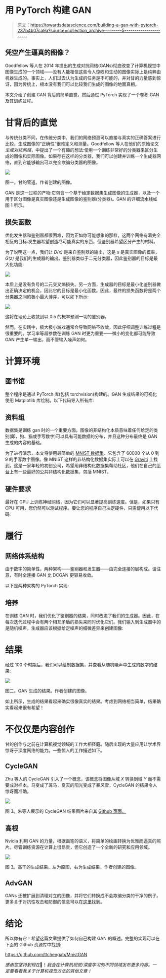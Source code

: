 # 用 PyTorch 构建 GAN

> 原文：<https://towardsdatascience.com/building-a-gan-with-pytorch-237b4b07ca9a?source=collection_archive---------5----------------------->

## 凭空产生逼真的图像？

Goodfellow 等人在 2014 年提出的生成对抗网络(GANs)彻底改变了计算机视觉中图像生成的一个领域——没有人能相信这些令人惊叹和生动的图像实际上是纯粹由机器生成的。事实上，人们过去认为生成的任务是不可能的，并对甘的力量感到惊讶，因为传统上，根本没有我们可以比较我们生成的图像的地面真相。

本文介绍了创建 GAN 背后的简单直觉，然后通过 PyTorch 实现了一个卷积 GAN 及其训练过程。

# 甘背后的直觉

与传统分类不同，在传统分类中，我们的网络预测可以直接与真实的正确答案进行比较，生成图像的“正确性”很难定义和测量。Goodfellow 等人在他们的原始论文*生成对抗网络*，中提出了一个有趣的想法:使用一个训练非常好的分类器来区分生成的图像和实际图像。如果存在这样的分类器，我们可以创建并训练一个生成器网络，直到它能够输出可以完全欺骗分类器的图像。

![](img/779f7cbf1d1cf46d2f1f3cd57d37b736.png)

图一。甘的管道。作者创建的图像。

GAN 是这一过程的产物:它包含一个基于给定数据集生成图像的生成器，以及一个用于区分图像是真实图像还是生成图像的鉴别器(分类器)。GAN 的详细流水线如图 1 所示。

## 损失函数

优化发生器和鉴别器都很困难，因为正如你可能想象的那样，这两个网络有着完全相反的目标:发生器希望创造尽可能真实的东西，但鉴别器希望区分产生的材料。

为了说明这一点，我们让 *D(x)* 是来自鉴别器的输出，这是 *x* 是真实图像的概率， *G(z)* 是我们的生成器的输出。鉴别器类似于二元分类器，因此鉴别器的目标是最大化功能:

![](img/7ce32e98de22fa1dd04a803537298114.png)

本质上是没有负号的二元交叉熵损失。另一方面，生成器的目标是最小化鉴别器做出正确决定的机会，因此它的目标是最小化函数。因此，最终的损失函数将是两个分类器之间的极小最大博弈，可以如下所示:

![](img/d74b1a67357c49361a8503142df6db18.png)

这将在理论上收敛到以 0.5 的概率预测一切的鉴别器。

然而，在实践中，极大极小游戏通常会导致网络不收敛，因此仔细调整训练过程是很重要的。学习率等超参数在训练 GAN 时更为重要——微小的变化都可能导致 GAN 产生单一输出，而不管输入噪声如何。

# 计算环境

## 图书馆

整个程序是通过 PyTorch 库(包括 torchvision)构建的。GAN 生成结果的可视化使用 Matplotlib 库绘制。以下代码导入所有库:

## 资料组

数据集是训练 gan 时的一个重要方面。图像的非结构化本质意味着任何给定的类别(即，狗、猫或手写数字)可以具有可能数据的分布，并且这种分布最终是 GAN 生成的内容的基础。

为了进行演示，本文将使用最简单的 [MNIST 数据集](https://gas.graviti.com/dataset/hellodataset/MNIST?utm_medium=0708Taying_2)，它包含了 60000 个从 0 到 9 的手写数字图像。像 MNIST 这样的非结构化数据集实际上可以在 [Graviti](https://graviti.com/?utm_medium=0708Taying_2) 上找到。这是一家年轻的初创公司，希望用非结构化数据集帮助社区，他们在自己的[平台](https://gas.graviti.com/open-datasets/?utm_medium=0708Taying_2)上有一些最好的公共非结构化数据集，包括 MNIST。

## 硬件要求

最好在 GPU 上训练神经网络，因为它们可以显著提高训练速度。但是，如果只有 CPU 可用，您仍然可以测试程序。要让您的程序自己决定硬件，只需使用以下代码:

# 履行

## 网络体系结构

由于数字的简单性，两种架构——鉴别器和发生器——由完全连接的层构成。请注意，有时全连接 GAN 比 DCGAN 更容易收敛。

以下是两种架构的 PyTorch 实现:

## 培养

在训练 GAN 时，我们优化了鉴别器的结果，同时改进了我们的生成器。因此，在每次迭代过程中会有两个相互矛盾的损失来同时优化它们。我们输入到生成器中的是随机噪声，生成器应该根据给定噪声的细微差异来创建图像:

# 结果

经过 100 个时期后，我们可以绘制数据集，并查看从随机噪声中生成的数字的结果:

![](img/d2fcb31594a2ce6098bdee53337f2b1d.png)

图二。GAN 生成的结果。作者创建的图像。

如上所示，生成的结果看起来确实很像真实的结果。考虑到网络相当简单，结果确实看起来很有希望！

# 不仅仅是内容创作

甘的创作与之前在计算机视觉领域的工作大相径庭。随后出现的大量应用让学术界惊讶于深度网络的能力。一些惊人的工作描述如下。

## CycleGAN

Zhu 等人的 CycleGAN 引入了一个概念，该概念将图像从域 *X* 转换到域 *Y* 而不需要成对样本。马变成了斑马，夏天的阳光变成了暴风雪，CycleGAN 的结果令人惊讶而准确。

![](img/5a71b7c127c335ff6f533e424cc3bf17.png)

图 3。朱等人展示的 CycleGAN 结果图片来自其 [Github 页面。](https://junyanz.github.io/CycleGAN/)

## 高根

Nvidia 利用 GAN 的力量，根据画笔的语义，将简单的绘画转换为优雅而逼真的照片。尽管训练资源在计算上很昂贵，但它创造了一个全新的研究和应用领域。

![](img/3b1987a85298fe9ef6523917a810a93a.png)

图 3。高干的生成结果。左为原图，右为生成结果。作者创建的图像。

## AdvGAN

GANs 还被扩展到清理对立的图像，并将它们转换成不会欺骗分类的干净的例子。更多关于对抗性攻击和防御的信息可以在[这里](/adversarial-attack-and-defense-on-neural-networks-in-pytorch-82b5bcd9171)找到。

# 结论

所以你有它！希望这篇文章提供了如何自己构建 GAN 的概述。完整的实现可以在下面的 Github 资源库中找到:

<https://github.com/ttchengab/MnistGAN>  

*感谢您坚持到现在*🙏！*我会在计算机视觉/深度学习的不同领域发布更多内容。一定要看看我关于计算机视觉方法的其他文章！*